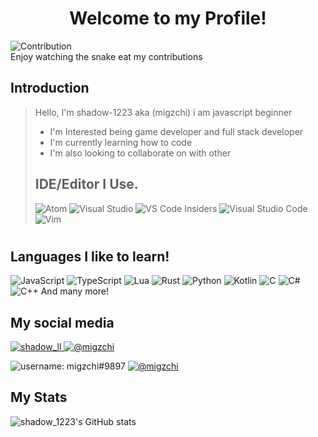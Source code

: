 <h1 align="center">Welcome to my Profile!</h1>

![Contribution](https://github.com/Shadow-1223/Shadow-1223/blob/output/github-contribution-grid-snake.svg) <br>
Enjoy watching the snake eat my contributions


## Introduction

> Hello, I'm shadow-1223 aka (migzchi) i am javascript beginner
> - I'm Interested being game developer and full stack developer
> - I'm currently learning how to code
> - I'm also looking to collaborate on with other
> 
> ## IDE/Editor I Use.
> ![Atom](https://img.shields.io/badge/Atom-%2366595C.svg?style=for-the-badge&logo=atom&logoColor=white)
> ![Visual Studio](https://img.shields.io/badge/Visual%20Studio-5C2D91.svg?style=for-the-badge&logo=visual-studio&logoColor=white)
> ![VS Code Insiders](https://img.shields.io/badge/VS%20Code%20Insiders-35b393.svg?style=for-the-badge&logo=visual-studio-code&logoColor=white)
> ![Visual Studio Code](https://img.shields.io/badge/Visual%20Studio%20Code-0078d7.svg?style=for-the-badge&logo=visual-studio-code&logoColor=white)
> ![Vim](https://img.shields.io/badge/VIM-%2311AB00.svg?style=for-the-badge&logo=vim&logoColor=white)
> #

## Languages I like to learn!
![JavaScript](https://img.shields.io/badge/JavaScript-F7DF1E.svg?style=for-the-badge&logo=JavaScript&logoColor=black)
![TypeScript](https://img.shields.io/badge/TypeScript-3178C6.svg?style=for-the-badge&logo=TypeScript&logoColor=white)
![Lua](https://img.shields.io/badge/Lua-2C2D72.svg?style=for-the-badge&logo=Lua&logoColor=white)
![Rust](https://img.shields.io/badge/rust-%23000000.svg?style=for-the-badge&logo=rust&logoColor=white)
![Python](https://img.shields.io/badge/python-3670A0?style=for-the-badge&logo=python&logoColor=ffdd54)
![Kotlin](https://img.shields.io/badge/kotlin-%237F52FF.svg?style=for-the-badge&logo=kotlin&logoColor=white)
![C](https://img.shields.io/badge/c-%2300599C.svg?style=for-the-badge&logo=c&logoColor=white)
![C#](https://img.shields.io/badge/c%23-%23239120.svg?style=for-the-badge&logo=c-sharp&logoColor=white)
![C++](https://img.shields.io/badge/c++-%2300599C.svg?style=for-the-badge&logo=c%2B%2B&logoColor=white)
And many more!

## My social media
<a href="https://www.reddit.com/user/shadow_ll/" target="_blank">
    <img alt="shadow_ll" src="https://img.shields.io/badge/My reddit Profile-%23FF4500.svg?style=for-the-badge&logo=reddit&logoColor=white"></img>
</a>
<a href="https://twitter.com/migzchi" target="_blank">
    <img alt="@migzchi" src="https://img.shields.io/badge/Follow me on Twitter-%23FFFFFF.svg?style=for-the-badge&logo=twitter&logoColor=blue"></img>
</a>

<img alt="username: migzchi#9897" src="https://img.shields.io/badge/Contact me on Discord-5865F2.svg?style=for-the-badge&logo=Discord&logoColor=white"></img>
<a href="https://www.instagram.com/shadow_lllllll/" target="_blank">
    <img alt="@migzchi" src="https://img.shields.io/badge/Follow me on Instagram-E4405F.svg?style=for-the-badge&logo=Instagram&logoColor=white"></img>
</a>

## My Stats
![shadow_1223's GitHub stats](https://github-readme-stats.vercel.app/api?username=shadow-1223&theme=codeSTACKr&show_icons=true)

